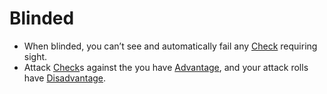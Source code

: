 # Blinded

- When blinded, you can’t see and automatically fail any [Check](../Game%20Structure/Check.md) requiring sight.
- Attack [Check](../Game%20Structure/Check.md)s against the you have [Advantage](../Dice%20Rolls/Advantage.md), and your attack rolls have [Disadvantage](../Dice%20Rolls/Disadvantage.md).
